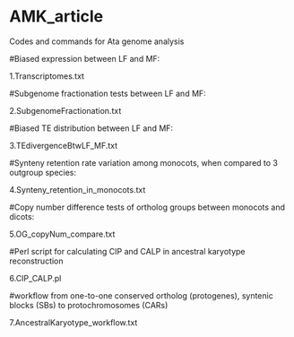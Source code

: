 # AMK_article
Codes and commands for Ata genome analysis

#Biased expression between LF and MF:

1.Transcriptomes.txt

#Subgenome fractionation tests between LF and MF:

2.SubgenomeFractionation.txt

#Biased TE distribution between LF and MF:

3.TEdivergenceBtwLF_MF.txt

#Synteny retention rate variation among monocots, when compared to 3 outgroup species:

4.Synteny_retention_in_monocots.txt

#Copy number difference tests of ortholog groups between monocots and dicots:

5.OG_copyNum_compare.txt 

#Perl script for calculating CIP and CALP in ancestral karyotype reconstruction

6.CIP_CALP.pl


#workflow from one-to-one conserved ortholog (protogenes), syntenic blocks (SBs) to protochromosomes (CARs)

7.AncestralKaryotype_workflow.txt



